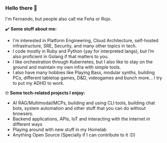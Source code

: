 ### Hello there 👋

I'm Fernando, but people also call me Feña or Rojo.

✔️ **Some stuff about me:**
- I'm interested in Platform Engineering, Cloud Architecture, self-hosted infrastructure, SRE, Security, and many other topics in tech.
- I code mostly in Ruby and Python (yay for interpreted langs), but I’m also proficient in Golang if that matters to you.
- I like orchestration through Kubernetes, but I also like to stay on the ground and maintain my own infra with simple tools.
- I also have many hobbies like Playing Bass, modular synths, building PCs, different tabletop games, D&D, videogames and bunch more... I try to put my ADHD to work.

🤓 **Some tech-related projects I enjoy:**
- AI RAG/Multimodal/MCPs, building and using CLI tools, building chat bots, system automation and other stuff that you can do without browsers.
- Backend applications, APIs, IoT and interacting with the internet in different ways
- Playing around with new stuff in my Homelab
- Anything Open Source (Specially if I can contribute to it :D)
